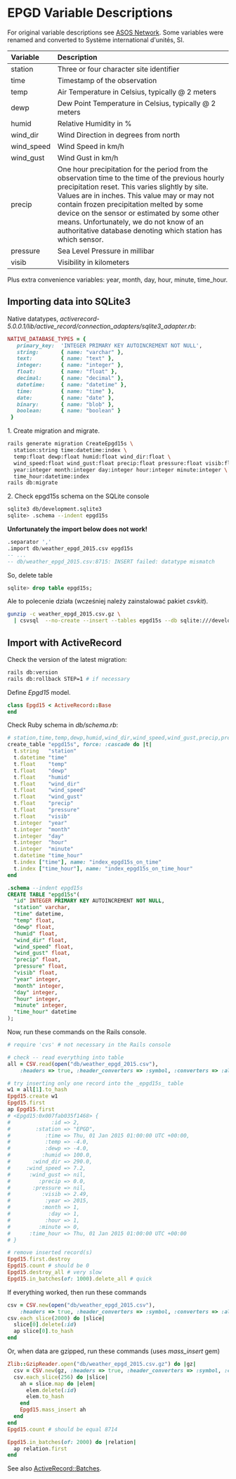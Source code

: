 # EPGD Variable Descriptions

For original variable descriptions see
[ASOS Network](https://mesonet.agron.iastate.edu/request/download.phtml?network=NY_ASOS).
Some variables were renamed and converted to Système international d'unités, SI.

| Variable   | Description                             |
| :--------- | :-------------------------------------- |
| station    | Three or four character site identifier |
| time       | Timestamp of the observation |
| temp       | Air Temperature in Celsius, typically @ 2 meters |
| dewp       | Dew Point Temperature in Celsius, typically @ 2 meters |
| humid      | Relative Humidity in % |
| wind_dir   | Wind Direction in degrees from north |
| wind_speed | Wind Speed in km/h |
| wind_gust  | Wind Gust in km/h |
| precip     | One hour precipitation for the period from the observation time to the time of the previous hourly precipitation reset. This varies slightly by site. Values are in inches. This value may or may not contain frozen precipitation melted by some device on the sensor or estimated by some other means. Unfortunately, we do not know of an authoritative database denoting which station has which sensor. |
| pressure   | Sea Level Pressure in millibar |
| visib      | Visibility in kilometers |

Plus extra convenience variables: year, month, day, hour, minute, time_hour.

## Importing data into SQLite3

Native datatypes, _activerecord-5.0.0.1/lib/active_record/connection_adapters/sqlite3_adapter.rb_:

```ruby
NATIVE_DATABASE_TYPES = {
   primary_key:  'INTEGER PRIMARY KEY AUTOINCREMENT NOT NULL',
   string:       { name: "varchar" },
   text:         { name: "text" },
   integer:      { name: "integer" },
   float:        { name: "float" },
   decimal:      { name: "decimal" },
   datetime:     { name: "datetime" },
   time:         { name: "time" },
   date:         { name: "date" },
   binary:       { name: "blob" },
   boolean:      { name: "boolean" }
 }
```

1\. Create migration and migrate.

```sh
rails generate migration CreateEpgd15s \
  station:string time:datetime:index \
  temp:float dewp:float humid:float wind_dir:float \
  wind_speed:float wind_gust:float precip:float pressure:float visib:float \
  year:integer month:integer day:integer hour:integer minute:integer \
  time_hour:datetime:index
rails db:migrate
```

2\. Check epgd15s schema on the SQLite console

```sh
sqlite3 db/development.sqlite3
sqlite> .schema --indent epgd15s
```

**Unfortunately the import below does not work!**
```sql
.separator ','
.import db/weather_epgd_2015.csv epgd15s
-- ...
-- db/weather_epgd_2015.csv:8715: INSERT failed: datatype mismatch
```

So, delete table
```sql
sqlite> drop table epgd15s;
```

Ale to polecenie działa (wcześniej należy zainstalować pakiet _csvkit_).
```sh
gunzip -c weather_epgd_2015.csv.gz \
  | csvsql  --no-create --insert --tables epgd15s --db sqlite:///development.sqlite3
```


## Import with ActiveRecord

Check the version of the latest migration:
```sh
rails db:version
rails db:rollback STEP=1 # if necessary
```

Define _Epgd15_ model.
```ruby
class Epgd15 < ActiveRecord::Base
end
```

Check Ruby schema in _db/schema.rb_:
```ruby
# station,time,temp,dewp,humid,wind_dir,wind_speed,wind_gust,precip,pressure,visib,year,month,day,hour,minute,time_hour,id
create_table "epgd15s", force: :cascade do |t|
  t.string   "station"
  t.datetime "time"
  t.float    "temp"
  t.float    "dewp"
  t.float    "humid"
  t.float    "wind_dir"
  t.float    "wind_speed"
  t.float    "wind_gust"
  t.float    "precip"
  t.float    "pressure"
  t.float    "visib"
  t.integer  "year"
  t.integer  "month"
  t.integer  "day"
  t.integer  "hour"
  t.integer  "minute"
  t.datetime "time_hour"
  t.index ["time"], name: "index_epgd15s_on_time"
  t.index ["time_hour"], name: "index_epgd15s_on_time_hour"
end
```
```sql
.schema --indent epgd15s
CREATE TABLE "epgd15s"(
  "id" INTEGER PRIMARY KEY AUTOINCREMENT NOT NULL,
  "station" varchar,
  "time" datetime,
  "temp" float,
  "dewp" float,
  "humid" float,
  "wind_dir" float,
  "wind_speed" float,
  "wind_gust" float,
  "precip" float,
  "pressure" float,
  "visib" float,
  "year" integer,
  "month" integer,
  "day" integer,
  "hour" integer,
  "minute" integer,
  "time_hour" datetime
);
```


Now, run these commands on the Rails console.

```ruby
# require 'cvs' # not necessary in the Rails console

# check -- read everything into table
all = CSV.read(open("db/weather_epgd_2015.csv"),
    :headers => true, :header_converters => :symbol, :converters => :all)

# try inserting only one record into the _epgd15s_ table
w1 = all[1].to_hash
Epgd15.create w1
Epgd15.first
ap Epgd15.first
# <Epgd15:0x007fab035f1468> {
#             :id => 2,
#        :station => "EPGD",
#           :time => Thu, 01 Jan 2015 01:00:00 UTC +00:00,
#           :temp => -4.0,
#           :dewp => -4.0,
#          :humid => 100.0,
#       :wind_dir => 290.0,
#     :wind_speed => 7.2,
#      :wind_gust => nil,
#         :precip => 0.0,
#       :pressure => nil,
#          :visib => 2.49,
#           :year => 2015,
#          :month => 1,
#            :day => 1,
#           :hour => 1,
#         :minute => 0,
#      :time_hour => Thu, 01 Jan 2015 01:00:00 UTC +00:00
# }

# remove inserted record(s)
Epgd15.first.destroy
Epgd15.count # should be 0
Epgd15.destroy_all # very slow
Epgd15.in_batches(of: 1000).delete_all # quick
```

If everything worked, then run these commands

```ruby
csv = CSV.new(open("db/weather_epgd_2015.csv"),
    :headers => true, :header_converters => :symbol, :converters => :all)
csv.each_slice(2000) do |slice|
  slice[0].delete(:id)
  ap slice[0].to_hash
end
```

Or, when data are gzipped, run these commands (uses _mass_insert_ gem)
```ruby
Zlib::GzipReader.open("db/weather_epgd_2015.csv.gz") do |gz|
  csv = CSV.new(gz, :headers => true, :header_converters => :symbol, :converters => :all)
  csv.each_slice(256) do |slice|
    ah = slice.map do |elem|
      elem.delete(:id)
      elem.to_hash
    end
    Epgd15.mass_insert ah
  end
end
Epgd15.count # should be equal 8714

Epgd15.in_batches(of: 2000) do |relation|
  ap relation.first
end
```

See also [ActiveRecord::Batches](http://api.rubyonrails.org/classes/ActiveRecord/Batches.html).
